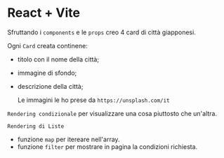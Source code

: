 # React + Vite

Sfruttando i `components` e le `props` creo 4 card di città giapponesi. 

Ogni `Card` creata continene:
- titolo con il nome della città;
- immagine di sfondo;
- descrizione della città;

  Le immagini le ho prese da `https://unsplash.com/it`

 `Rendering condizionale` per visualizzare una cosa piuttosto che un'altra.

 `Rendering di Liste`
 - funzione `map` per itereare nell'array.
 - funzione `filter` per mostrare in pagina la condizioni richiesta.


